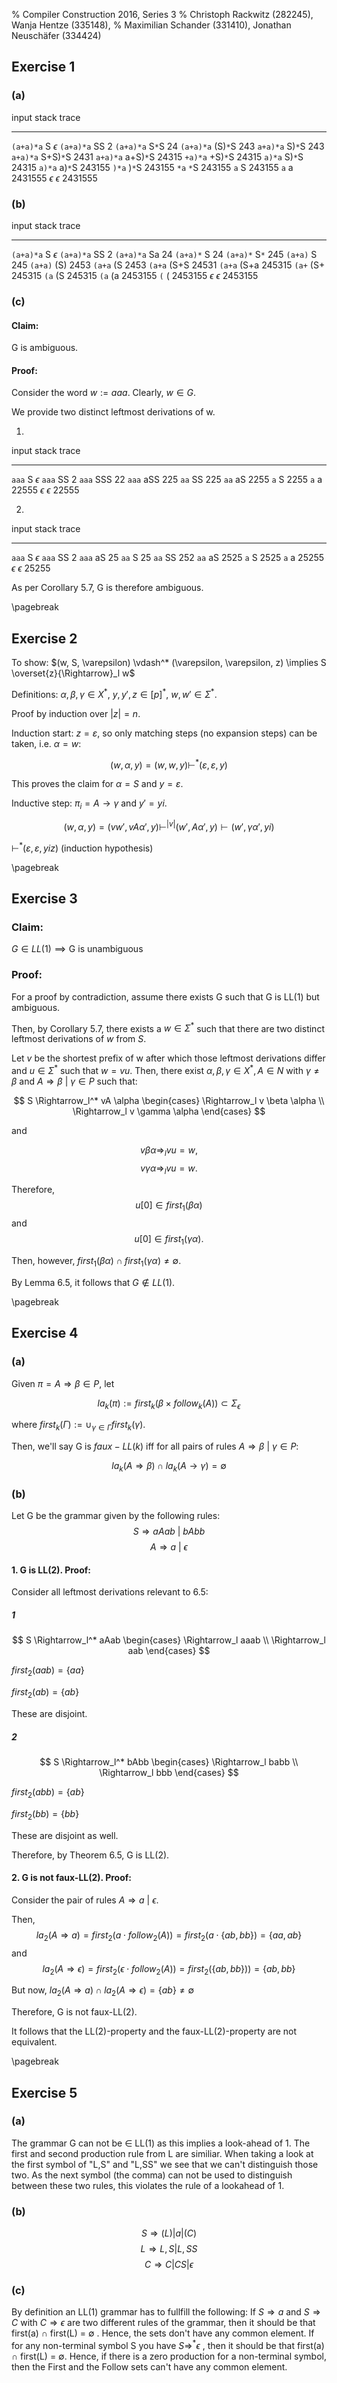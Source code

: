 % Compiler Construction 2016, Series 3
% Christoph Rackwitz (282245), Wanja Hentze (335148),
% Maximilian Schander (331410), Jonathan Neuschäfer (334424)


## Exercise 1

### (a)

<!--
     1     2     3    4    5
S → S+S | S S | (S) | S∗ | a
-->

<!-- FIXME: Das ist nicht sehr formal geschrieben -->

input           stack           trace
--------------  --------------  -----------
`(a+a)*a`       S               $\epsilon$
`(a+a)*a`       SS              2
`(a+a)*a`       S`*`S           24
`(a+a)*a`       (S)`*`S         243
`a+a)*a`        S)`*`S          243
`a+a)*a`        S+S)`*`S        2431
`a+a)*a`        a+S)`*`S        24315
`+a)*a`         +S)`*`S         24315
`a)*a`          S)`*`S          24315
`a)*a`          a)`*`S          243155
`)*a`           )`*`S           243155
`*a`            `*`S            243155
`a`             S               243155
`a`             a               2431555
$\epsilon$      $\epsilon$      2431555



### (b)

input           stack           trace
--------------  --------------  -----------
`(a+a)*a`       S               $\epsilon$
`(a+a)*a`       SS              2
`(a+a)*a`       Sa              24
`(a+a)*`        S               24
`(a+a)*`        S`*` 	     	245
`(a+a)`         S    	    	245
`(a+a)`         (S)             2453
`(a+a`          (S              2453
`(a+a`          (S+S            24531
`(a+a`          (S+a            245315
`(a+`           (S+             245315
`(a`            (S              245315
`(a`            (a              2453155
`(`             (               2453155
$\epsilon$      $\epsilon$      2453155

### (c)

#### Claim:

G is ambiguous.

#### Proof:

Consider the word $w := aaa$. Clearly, $w \in G$.

We provide two distinct leftmost derivations of w.

1.

input           stack           trace
--------------  --------------  -----------
`aaa`           S               $\epsilon$
`aaa`           SS              2
`aaa`           SSS             22
`aaa`           aSS             225
`aa`            SS              225
`aa`            aS              2255
`a`             S               2255
`a`             a               22555
$\epsilon$      $\epsilon$      22555

2.

input           stack           trace
--------------  --------------  -----------
`aaa`           S               $\epsilon$
`aaa`           SS              2
`aaa`           aS              25
`aa`            S               25
`aa`            SS              252
`aa`            aS              2525
`a`             S               2525
`a`             a               25255
$\epsilon$      $\epsilon$      25255

As per Corollary 5.7, G is therefore ambiguous.

\pagebreak

## Exercise 2


To show: $(w, S, \varepsilon) \vdash^* (\varepsilon, \varepsilon, z) \implies S \overset{z}{\Rightarrow}_l w$

Definitions: $\alpha,\beta,\gamma \in X^*$, $y, y', z \in [p]^*$, $w, w' \in \Sigma^*$.

Proof by induction over $|z| = n$.

Induction start: $z = \varepsilon$, so only matching steps (no expansion steps) can be taken, i.e. $\alpha = w$:

$$ (w, \alpha, y) = (w, w, y) \vdash^* (\varepsilon, \varepsilon, y) $$

This proves the claim for $\alpha = S$ and $y = \varepsilon$.

Inductive step: $\pi_i = A \rightarrow \gamma$ and $y' = y i$.

$$
(w, \alpha, y) = (v w', v A \alpha', y) \vdash^{|v|} (w', A \alpha', y) \vdash (w', \gamma \alpha', y i) $$

$\vdash^* (\varepsilon, \varepsilon, y i z)$ (induction hypothesis)

\pagebreak

## Exercise 3

### Claim:

$G \in LL(1) \implies \text{G is unambiguous}$

### Proof:

For a proof by contradiction, assume there exists G such that G is LL(1) but ambiguous.

Then, by Corollary 5.7, there exists a $w \in \Sigma^*$ such that there are two distinct leftmost derivations of $w$ from $S$.

Let $v$ be the shortest prefix of w after which those leftmost derivations differ and
$u \in \Sigma^*$ such that $w = vu$.
Then, there exist $\alpha, \beta, \gamma \in X^*, A \in N$ with $\gamma \neq \beta$ and 
$A \Rightarrow \beta ~\vert~ \gamma \in P$ such that: 

$$
S \Rightarrow_l^* vA \alpha \begin{cases}
\Rightarrow_l v \beta  \alpha \\
\Rightarrow_l v \gamma \alpha
\end{cases}
$$

and

$$
v \beta \alpha \Rightarrow_l vu = w,
$$
$$
v \gamma \alpha \Rightarrow_l vu = w.
$$

Therefore, $$
u[0] \in first_1(\beta \alpha)
$$ and $$
u[0] \in first_1(\gamma \alpha).$$

Then, however, $first_1(\beta \alpha) \cap first_1(\gamma \alpha) \neq \emptyset$.

By Lemma 6.5, it follows that $G \notin LL(1)$.

\pagebreak

## Exercise 4

### (a)

Given $\pi = A \Rightarrow \beta \in P$, let

$$ la_k(\pi) := first_k(\beta \times follow_k(A)) \subset \Sigma_\epsilon $$

where $first_k(\Gamma) := \cup_{\gamma \in \Gamma} first_k(\gamma)$.

Then, we'll say  G is $faux-LL(k)$ iff for all pairs of rules 
$A \Rightarrow \beta ~\vert~ \gamma \in P$:

$$la_k(A \Rightarrow \beta) \cap la_k(A \rightarrow \gamma) = \emptyset$$

### (b)

Let G be the grammar given by the following rules:
$$
S \Rightarrow aAab ~\vert~ bAbb
$$ $$
A \Rightarrow a ~\vert~ \epsilon
$$

#### 1. G is LL(2). Proof:

Consider all leftmost derivations relevant to 6.5:

##### 1

$$
S \Rightarrow_l^* aAab \begin{cases}
\Rightarrow_l aaab \\
\Rightarrow_l aab
\end{cases}
$$

$first_2(aab) = \{aa\}$

$first_2(ab)  = \{ab\}$

These are disjoint.

##### 2

$$
S \Rightarrow_l^* bAbb \begin{cases}
\Rightarrow_l babb \\
\Rightarrow_l bbb
\end{cases}
$$

$first_2(abb) = \{ab\}$

$first_2(bb)  = \{bb\}$

These are disjoint as well.

Therefore, by Theorem 6.5, G is LL(2).

#### 2. G is not faux-LL(2). Proof:

Consider the pair of rules $A \Rightarrow a ~\vert~ \epsilon.$

Then, 
$$la_2(A \Rightarrow a) =  first_2(a \cdot follow_2(A)) = first_2(a \cdot \{ab, bb\})
= \{aa, ab\}
$$ and
$$la_2(A \Rightarrow \epsilon) =  first_2(\epsilon \cdot follow_2(A)) = first_2(\{ab, bb\}))
= \{ab, bb\}
$$

But now, $la_2(A \Rightarrow a) \cap la_2(A \Rightarrow \epsilon) = \{ab\} \neq \emptyset$

Therefore, G is not faux-LL(2).

It follows that the LL(2)-property and the faux-LL(2)-property are not equivalent.

\pagebreak

## Exercise 5

### (a)

The grammar G can not be $\in$ LL(1) as this implies a look-ahead of 1.
The first and second production rule from L are similiar. 
When taking a look at the first symbol of "L,S" and "L,SS" we see that we can't distinguish those two.
As the next symbol (the comma) can not be used to distinguish between these two rules, this violates the rule of a lookahead of 1.

### (b)

$$S \Rightarrow ( L ) | a  | ( C ) $$
$$L \Rightarrow  L , S | L , SS $$
$$C \Rightarrow  C | C S | \epsilon $$

### (c)

By definition an LL(1) grammar has to fullfill the following:
If  $S \Rightarrow a$ and $S \Rightarrow C$  with $C \Rightarrow \epsilon$ are two different rules of
 the grammar, then it should be that  first(a) $\cap$  first(L) =  $\emptyset$ . 
Hence, the sets don't have any common element. 
If for any non-terminal symbol S you have $S \Rightarrow^* \epsilon$ , then it should be that 
first(a) $\cap$ first(L) = $\emptyset$. 
Hence, if there is a zero production for a non-terminal symbol, then the First and the Follow sets 
can't have any common element.

